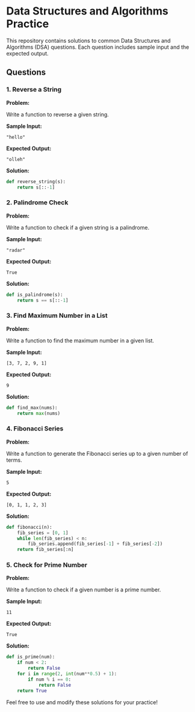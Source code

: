 # Data Structures and Algorithms Practice

This repository contains solutions to common Data Structures and Algorithms (DSA) questions. Each question includes sample input and the expected output.

## Questions

### 1. Reverse a String

**Problem:**

Write a function to reverse a given string.

**Sample Input:**

```
"hello"
```

**Expected Output:**

```
"olleh"
```

**Solution:**

```python
def reverse_string(s):
    return s[::-1]
```

### 2. Palindrome Check

**Problem:**

Write a function to check if a given string is a palindrome.

**Sample Input:**

```
"radar"
```

**Expected Output:**

```
True
```

**Solution:**

```python
def is_palindrome(s):
    return s == s[::-1]
```

### 3. Find Maximum Number in a List

**Problem:**

Write a function to find the maximum number in a given list.

**Sample Input:**

```
[3, 7, 2, 9, 1]
```

**Expected Output:**

```
9
```

**Solution:**

```python
def find_max(nums):
    return max(nums)
```

### 4. Fibonacci Series

**Problem:**

Write a function to generate the Fibonacci series up to a given number of terms.

**Sample Input:**

```
5
```

**Expected Output:**

```
[0, 1, 1, 2, 3]
```

**Solution:**

```python
def fibonacci(n):
    fib_series = [0, 1]
    while len(fib_series) < n:
        fib_series.append(fib_series[-1] + fib_series[-2])
    return fib_series[:n]
```

### 5. Check for Prime Number

**Problem:**

Write a function to check if a given number is a prime number.

**Sample Input:**

```
11
```

**Expected Output:**

```
True
```

**Solution:**

```python
def is_prime(num):
    if num < 2:
        return False
    for i in range(2, int(num**0.5) + 1):
        if num % i == 0:
            return False
    return True
```

Feel free to use and modify these solutions for your practice!
```
